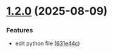 # [1.2.0](https://github.com/jcbcarbonel/testSR/compare/v1.1.0...v1.2.0) (2025-08-09)


### Features

* edit python file ([631e44c](https://github.com/jcbcarbonel/testSR/commit/631e44c2cc7c27ae8b2eb59f37c4f6fdb3360f3f))
